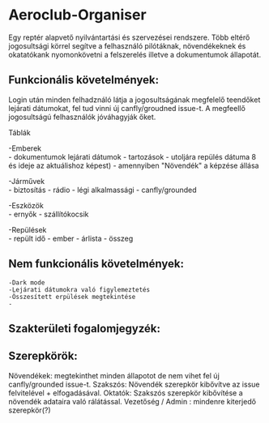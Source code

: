 # Aeroclub-Organiser

Egy reptér alapvető nyilvántartási és szervezései rendszere. Több eltérő jogosultsági körrel segítve a felhasználó pilótáknak, növendékeknek és okatatókank nyomonkövetni a felszerelés illetve a dokumentumok állapotát.



##  Funkcionális követelmények:

  Login után minden felhadználó látja a jogosultságának megfelelő teendőket lejárati dátumokat, fel tud vinni új canfly/groudned  issue-t. A megfeellő jogosultságú felhasználók jóváhagyják őket.
  
  Táblák
  
  
   -Emberek    
    - dokumentumok lejárati dátumok
    - tartozások
    - utoljára repülés dátuma 8 és ideje az aktuálishoz képest)
    - amennyiben "Növendék" a képzése állása
      
   -Járművek   
    - biztosítás
    - rádio
    - légi alkalmassági
    - canfly/grounded  
      
   -Eszközök  
    - ernyők
    - szállítókocsik
               
      
   -Repülések   
    - repült idő 
    - ember 
    - árlista 
    - összeg

## Nem funkcionális követelmények:
    -Dark mode
    -Lejárati dátumokra való figylemeztetés
    -Összesített erpülések megtekintése
    -

## Szakterületi fogalomjegyzék:
 
  

## Szerepkörök:
  Növendékek: megtekinthet minden állapotot de nem vihet fel új canfly/grounded issue-t.
  Szakszós: Növendék szerepkör kibővítve az issue felvitelével + elfogadásával.
  Oktatók: Szakszós szerepkör kibővítése a növendék adataira való rálátással.
  Vezetőség / Admin : mindenre kiterjedő szerepkör(?)
  
  
 
